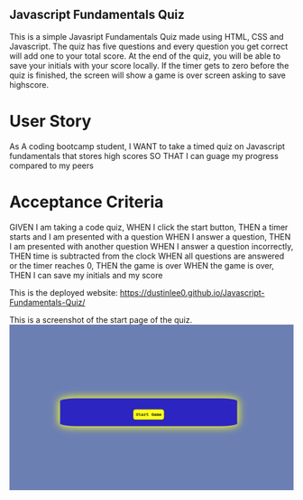## Javascript Fundamentals Quiz

This is a simple Javasript Fundamentals Quiz made using HTML, CSS and Javascript. The quiz has five questions and every question you get correct will add one to your total score. At the end of the quiz, you will be able to save your initials with your score locally. If the timer gets to zero before the quiz is finished, the screen will show a game is over screen asking to save highscore. 

# User Story
As A coding bootcamp student,
I WANT to take a timed quiz on Javascript fundamentals that stores high scores
SO THAT I can guage my progress compared to my peers

# Acceptance Criteria
GIVEN I am taking a code quiz,
WHEN I click the start button, 
THEN a timer starts and I am presented with a question
WHEN I answer a question,
THEN I am presented with another question
WHEN I answer a question incorrectly,
THEN time is subtracted from the clock
WHEN all questions are answered or the timer reaches 0,
THEN the game is over
WHEN the game is over,
THEN I can save my initials and my score


This is the deployed website: https://dustinlee0.github.io/Javascript-Fundamentals-Quiz/

This is a screenshot of the start page of the quiz.
![screenshot of quiz](Assets/javascript-quiz.png)
